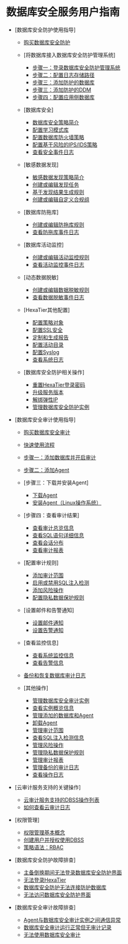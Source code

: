 # 数据库安全服务用户指南

-   [数据库安全防护使用指导]
    -   [购买数据库安全防护](购买数据库安全防护.md)
    -   [将数据库接入数据库安全防护管理系统]
        -   [步骤一：登录数据库安全防护管理系统](步骤一-登录数据库安全防护管理系统.md)
        -   [步骤二：配置日志存储路径](步骤二-配置日志存储路径.md)
        -   [步骤三：添加防护的数据库](步骤三-添加防护的数据库.md)
        -   [步骤三：添加防护的DDM](步骤三-添加防护的DDM.md)
        -   [步骤四：配置应用侧数据库](步骤四-配置应用侧数据库.md)

    -   [数据库安全]
        -   [数据库安全策略简介](数据库安全策略简介.md)
        -   [配置学习模式库](配置学习模式库.md)
        -   [配置数据库防火墙策略](配置数据库防火墙策略.md)
        -   [配置基于风险的IPS/IDS策略](配置基于风险的IPS-IDS策略.md)
        -   [查看安全事件日志](查看安全事件日志.md)

    -   [敏感数据发现]
        -   [敏感数据发现策略简介](敏感数据发现策略简介.md)
        -   [创建或编辑发现任务](创建或编辑发现任务.md)
        -   [基于发现结果生成规则](基于发现结果生成规则.md)
        -   [创建或编辑自定义合规组](创建或编辑自定义合规组.md)

    -   [数据库防拖库]
        -   [创建或编辑防拖库规则](创建或编辑防拖库规则.md)
        -   [查看防拖库事件日志](查看防拖库事件日志.md)

    -   [数据库活动监控]
        -   [创建或编辑活动监控规则](创建或编辑活动监控规则.md)
        -   [查看活动监控事件日志](查看活动监控事件日志.md)

    -   [动态数据脱敏]
        -   [创建或编辑数据脱敏规则](创建或编辑数据脱敏规则.md)
        -   [查看数据脱敏事件日志](查看数据脱敏事件日志.md)

    -   [HexaTier其他配置]
        -   [配置策略对象](配置策略对象.md)
        -   [配置SSL安全](配置SSL安全.md)
        -   [定制和生成报告](定制和生成报告.md)
        -   [配置活动目录](配置活动目录.md)
        -   [配置Syslog](配置Syslog.md)
        -   [查看系统日志](查看系统日志.md)

    -   [数据库安全防护相关操作]
        -   [重置HexaTier登录密码](重置HexaTier登录密码.md)
        -   [升级服务版本](升级服务版本.md)
        -   [解绑弹性IP](解绑弹性IP.md)
        -   [管理数据库安全防护实例](管理数据库安全防护实例.md)


-   [数据库安全审计使用指导]
    -   [购买数据库安全审计](购买数据库安全审计.md)
    -   [快速使用流程](快速使用流程.md)
    -   [步骤一：添加数据库并开启审计](步骤一-添加数据库并开启审计.md)
    -   [步骤二：添加Agent](步骤二-添加Agent.md)
    -   [步骤三：下载并安装Agent]
        -   [下载Agent](下载Agent.md)
        -   [安装Agent（Linux操作系统）](安装Agent（Linux操作系统）.md)

    -   [步骤四：查看审计结果]
        -   [查看审计总览信息](查看审计总览信息.md)
        -   [查看SQL语句详细信息](查看SQL语句详细信息.md)
        -   [查看会话分布](查看会话分布.md)
        -   [查看审计报表](查看审计报表.md)

    -   [配置审计规则]
        -   [添加审计范围](添加审计范围.md)
        -   [启用或禁用SQL注入检测](启用或禁用SQL注入检测.md)
        -   [添加风险操作](添加风险操作.md)
        -   [配置隐私数据保护规则](配置隐私数据保护规则.md)

    -   [设置邮件和告警通知]
        -   [设置邮件通知](设置邮件通知.md)
        -   [设置告警通知](设置告警通知.md)

    -   [查看监控信息]
        -   [查看系统监控信息](查看系统监控信息.md)
        -   [查看告警信息](查看告警信息.md)

    -   [备份和恢复数据库审计日志](备份和恢复数据库审计日志.md)
    -   [其他操作]
        -   [管理数据库安全审计实例](管理数据库安全审计实例.md)
        -   [查看实例概览信息](查看实例概览信息.md)
        -   [管理添加的数据库和Agent](管理添加的数据库和Agent.md)
        -   [卸载Agent](卸载Agent.md)
        -   [管理审计范围](管理审计范围.md)
        -   [查看SQL注入检测信息](查看SQL注入检测信息.md)
        -   [管理风险操作](管理风险操作.md)
        -   [管理隐私数据保护规则](管理隐私数据保护规则.md)
        -   [管理审计报表](管理审计报表.md)
        -   [管理备份的审计日志](管理备份的审计日志.md)
        -   [查看操作日志](查看操作日志.md)


-   [云审计服务支持的关键操作]
    -   [云审计服务支持的DBSS操作列表](云审计服务支持的DBSS操作列表.md)
    -   [如何查看云审计日志](如何查看云审计日志.md)

-   [权限管理]
    -   [权限管理基本概念](权限管理基本概念.md)
    -   [创建用户并授权使用DBSS](创建用户并授权使用DBSS.md)
    -   [策略语法：RBAC](策略语法-RBAC.md)

-   [数据库安全防护故障排查]
    -   [主备倒换期间无法登录数据库安全防护界面](主备倒换期间无法登录数据库安全防护界面.md)
    -   [无法登录HexaTier](无法登录HexaTier.md)
    -   [数据库安全防护无法连接防护数据库](数据库安全防护无法连接防护数据库.md)
    -   [无法访问数据库安全防护界面](无法访问数据库安全防护界面.md)

-   [数据库安全审计故障排查]
    -   [Agent与数据库安全审计实例之间通信异常](Agent与数据库安全审计实例之间通信异常.md)
    -   [数据库安全审计运行正常但无审计记录](数据库安全审计运行正常但无审计记录.md)
    -   [无法使用数据库安全审计](无法使用数据库安全审计.md)


